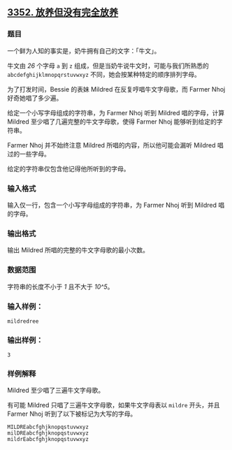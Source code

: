 ## [3352. 放养但没有完全放养](https://www.acwing.com/problem/content/3355/)

### 题目

一个鲜为人知的事实是，奶牛拥有自己的文字：「牛文」。

牛文由 *26* 个字母 `a` 到 `z` 组成，但是当奶牛说牛文时，可能与我们所熟悉的 `abcdefghijklmnopqrstuvwxyz` 不同，她会按某种特定的顺序排列字母。

为了打发时间，Bessie 的表妹 Mildred 在反复哼唱牛文字母歌，而 Farmer Nhoj 好奇她唱了多少遍。

给定一个小写字母组成的字符串，为 Farmer Nhoj 听到 Mildred 唱的字母，计算 Mildred 至少唱了几遍完整的牛文字母歌，使得 Farmer Nhoj 能够听到给定的字符串。

Farmer Nhoj 并不始终注意 Mildred 所唱的内容，所以他可能会漏听 Mildred 唱过的一些字母。

给定的字符串仅包含他记得他所听到的字母。

### 输入格式

输入仅一行，包含一个小写字母组成的字符串，为 Farmer Nhoj 听到 Mildred 唱的字母。

### 输出格式

输出 Mildred 所唱的完整的牛文字母歌的最小次数。

### 数据范围

字符串的长度不小于 *1* 且不大于 *10^5*。

### 输入样例：

```
mildredree
```

### 输出样例：

```
3
```

### 样例解释

Mildred 至少唱了三遍牛文字母歌。

有可能 Mildred 只唱了三遍牛文字母歌，如果牛文字母表以 `mildre` 开头，并且 Farmer Nhoj 听到了以下被标记为大写的字母。

```
MILDREabcfghjknopqstuvwxyz
milDREabcfghjknopqstuvwxyz
mildrEabcfghjknopqstuvwxyz
```
